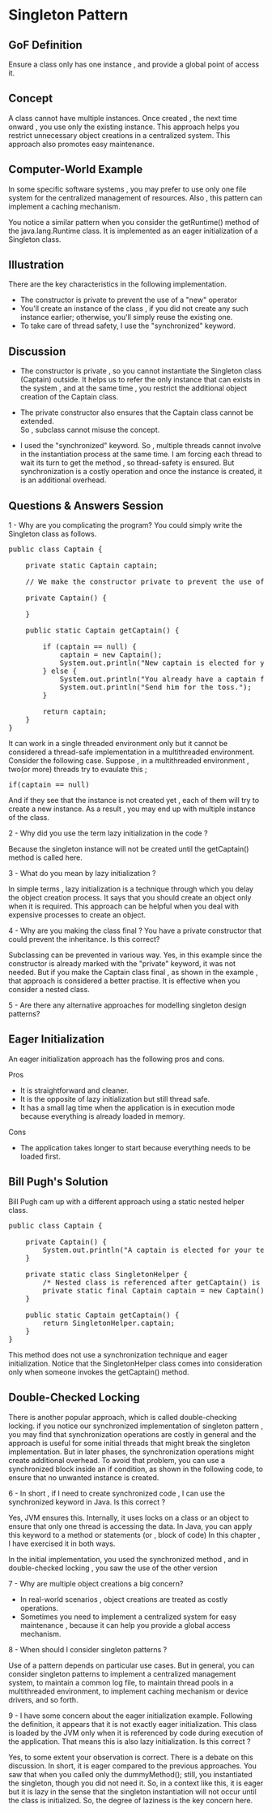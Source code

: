 # Singleton Pattern
## GoF Definition

Ensure a class only has one instance , and provide a global point of access it.

## Concept

A class cannot have multiple instances. Once created , the next time onward , you use only the existing instance.
This approach helps you restrict unnecessary object creations in a centralized system.
This approach also promotes easy maintenance.

## Computer-World Example

In some specific software systems , you may prefer to use only one file system for the centralized management of resources.
Also , this pattern can implement a caching mechanism.

You notice a similar pattern when you consider the getRuntime() method of the java.lang.Runtime class.
It is implemented as an eager initialization of a Singleton class.


## Illustration

There are the key characteristics in the following implementation.

- The constructor is private to prevent the use of a "new" operator
- You'll create an instance of the class , if you did not create any such instance earlier;
otherwise, you'll simply reuse the existing one.
- To take care of thread safety, I use the "synchronized" keyword.

## Discussion

- The constructor is private , so you cannot instantiate the Singleton class (Captain) outside.
It helps us to refer the only instance that can exists in the system , and at the same time , you restrict 
  the additional object creation of the Captain class.

- The private constructor also ensures that the Captain class cannot be extended.  
So , subclass cannot misuse the concept.
  
- I used the "synchronized" keyword. So , multiple threads cannot involve in the instantiation process at the same time.
I am forcing each thread to wait its turn to get the method , so thread-safety is ensured. But synchronization is a costly
  operation and once the instance is created, it is an additional overhead.

## Questions & Answers Session

1 - Why are you complicating the program? You could simply write the Singleton class as follows.

<pre>
public class Captain {

    private static Captain captain;

    // We make the constructor private to prevent the use of "new"

    private Captain() {

    }

    public static Captain getCaptain() {

        if (captain == null) {
            captain = new Captain();
            System.out.println("New captain is elected for your team.");
        } else {
            System.out.println("You already have a captain for your team.");
            System.out.println("Send him for the toss.");
        }

        return captain;
    }
}
</pre>

It can work in a single threaded environment only but it cannot be considered a thread-safe implementation in a multithreaded environment.
Consider the following case. Suppose , in a multithreaded environment , two(or more) threads try to evaulate this ;

<pre>
if(captain == null)
</pre>

And if they see that the instance is not created yet , each of them will try to create a new instance.
As a result , you may end up with multiple instance of the class.

2 - Why did you use the term lazy initialization in the code ?

Because the singleton instance will not be created until the getCaptain() method is called here.


3 - What do you mean by lazy initialization ?

In simple terms , lazy initialization is a technique through which you delay the object creation process.
It says that you should create an object only when it is required. This approach can be helpful when you deal with expensive
processes to create an object.

4 - Why are you making the class final ? You have a private constructor that could prevent the inheritance. Is this correct?

Subclassing can be prevented in various way. Yes, in this example since the constructor is already marked with the  "private" keyword,
it was not needed. But if you make the Captain class final , as shown in the example , that approach is considered a better practise.
It is effective when you consider a nested class.

5 -  Are there any alternative approaches for modelling singleton design patterns?

## Eager Initialization
An eager initialization approach has the following pros and cons.

Pros 
- It is straightforward and cleaner.
- It is the opposite of lazy initialization but still thread safe.
- It has a small lag time when the application is in execution mode because everything is already loaded in memory.

Cons
- The application takes longer to start because everything needs to be loaded first. 

## Bill Pugh's Solution

Bill Pugh cam up with a different approach using a static nested helper class.

<pre>
public class Captain {

    private Captain() {
        System.out.println("A captain is elected for your team.");
    }

    private static class SingletonHelper {
        /* Nested class is referenced after getCaptain() is called */
        private static final Captain captain = new Captain();
    }

    public static Captain getCaptain() {
        return SingletonHelper.captain;
    }
}
</pre>

This method does not use a synchronization technique and eager initialization.
Notice that the SingletonHelper class comes into consideration only when someone invokes the getCaptain() method.

## Double-Checked Locking

There is another popular approach, which is called double-checking locking.
if you notice our synchronized implementation of singleton pattern , you may find that synchronization operations are costly
in general and the approach is useful for some initial threads that might break the singleton implementation.
But in later phases, the synchronization operations might create additional overhead.
To avoid that problem, you can use a synchronized block inside an if condition, as shown in the following code, 
to ensure that no unwanted instance is created.

6 - In short , if I need to create synchronized code , I can use the synchronized keyword in Java.
Is this correct ?

Yes, JVM ensures this. Internally, it uses locks on a class or an object to ensure that only one thread is accessing the data.
In Java, you can apply this keyword to a method or statements (or , block of code)
In this chapter , I have exercised it in both ways.

In the initial implementation, you used the synchronized method , and in double-checked locking , you saw the use of the other version

7 - Why are multiple object creations a big concern?

- In real-world scenarios , object creations are treated as costly operations.
- Sometimes you need to implement a centralized system for easy maintenance , because it can help you provide
a global access mechanism.

8 - When should I consider singleton patterns ?

Use of a pattern depends on particular use cases. But in general, you can consider singleton patterns to implement 
a centralized management system, to maintain a common log file, to maintain thread pools in a multithreaded environment,
to implement caching mechanism or device drivers, and so forth.

9 - I have some concern about the eager initialization example.
Following the definition, it appears that it is not exactly eager initialization.
This class is loaded by the JVM only when it is referenced by code during execution of the application.
That means this is also lazy initialization. Is this correct ?

Yes, to some extent your observation is correct. 
There is a debate on this discussion. In short, it is eager compared to the previous approaches. 
You saw that when you called only the dummyMethod(); still, you instantiated the singleton, 
though you did not need it. So, in a context like this, it is eager but it is lazy in the sense that 
the singleton instantiation will not occur until the class is initialized. 
So, the degree of laziness is the key concern here.


